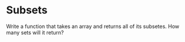 # Subsets

Write a function that takes an array and returns all of its subsetes.  How many sets will it return?  